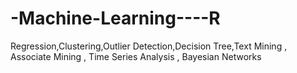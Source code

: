 # -Machine-Learning----R
Regression,Clustering,Outlier Detection,Decision Tree,Text Mining , Associate Mining , Time Series Analysis , Bayesian Networks
